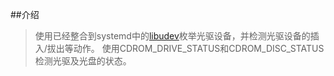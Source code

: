 ##介绍
>使用已经整合到systemd中的[libudev](https://github.com/systemd/systemd)枚举光驱设备，并检测光驱设备的插入/拔出等动作。
使用CDROM_DRIVE_STATUS和CDROM_DISC_STATUS检测光驱及光盘的状态。
